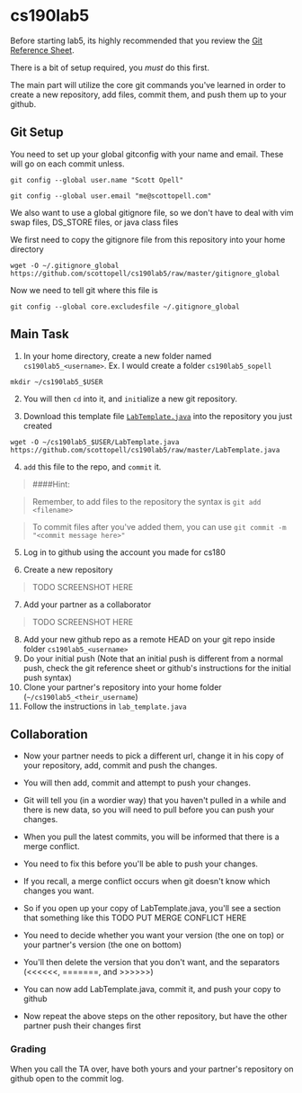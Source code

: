 cs190lab5
=========
Before starting lab5, its highly recommended that you review the [Git Reference Sheet](./git_reference.md).

There is a bit of setup required, you _must_ do this first.

The main part will utilize the core git commands you've learned in order to create a new repository, add files, commit them, and push them up to your github.

## Git Setup
You need to set up your global gitconfig with your name and email.
These will go on each commit unless.

`git config --global user.name "Scott Opell"`

`git config --global user.email "me@scottopell.com"`

We also want to use a global gitignore file, so we don't have to deal with vim swap files, DS_STORE files, or java class files

We first need to copy the gitignore file from this repository into your home directory

`wget -O ~/.gitignore_global https://github.com/scottopell/cs190lab5/raw/master/gitignore_global`

Now we need to tell git where this file is

`git config --global core.excludesfile ~/.gitignore_global`


## Main Task

1. In your home directory, create a new folder named `cs190lab5_<username>`.  Ex. I would create a folder `cs190lab5_sopell`  

`mkdir ~/cs190lab5_$USER`

2. You will then `cd` into it, and `init`ialize a new git repository.

3. Download this template file [`LabTemplate.java`](./LabTemplate.java) into the repository you just created

`wget -O ~/cs190lab5_$USER/LabTemplate.java https://github.com/scottopell/cs190lab5/raw/master/LabTemplate.java`

4. `add` this file to the repo, and `commit` it.

> ####Hint: 

> Remember, to add files to the repository the syntax is `git add <filename>`

> To commit files after you've added them, you can use `git commit -m "<commit message here>"`


5. Log in to github using the account you made for cs180

6. Create a new repository

> TODO SCREENSHOT HERE

7. Add your partner as a collaborator

> TODO SCREENSHOT HERE

8. Add your new github repo as a remote HEAD on your git repo inside folder `cs190lab5_<username>`
9. Do your initial push (Note that an initial push is different from a normal push, check the git reference sheet or github's instructions for the initial push syntax)
9. Clone your partner's repository into your home folder (`~/cs190lab5_<their_username`)
10. Follow the instructions in `lab_template.java`



## Collaboration

  * Now your partner needs to pick a different url, change it in his copy of your repository, add, commit and push the changes.
  * You will then add, commit and attempt to push your changes.

  * Git will tell you (in a wordier way) that you haven't pulled in a while and there is new data, so you will need to pull before you can push your changes.

  * When you pull the latest commits, you will be informed that there is a merge conflict.
  * You need to fix this before you'll be able to push your changes.

  * If you recall, a merge conflict occurs when git doesn't know which changes you want.

  * So if you open up your copy of LabTemplate.java, you'll see a section that something like this
  TODO PUT MERGE CONFLICT HERE

  * You need to decide whether you want your version (the one on top) or your partner's version (the one on bottom)

  * You'll then delete the version that you don't want, and the separators (<<<<<<, =======, and >>>>>>)

  * You can now add LabTemplate.java, commit it, and push your copy to github

  * Now repeat the above steps on the other repository, but have the other partner push their changes first


### Grading
When you call the TA over, have both yours and your partner's repository on github open to the commit log.
